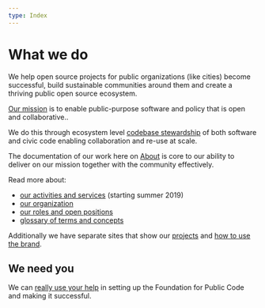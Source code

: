 ```yaml
---
type: Index
---
```


# What we do

We help open source projects for public organizations (like cities) become successful, build sustainable communities around them and create a thriving public open source ecosystem.

[Our mission](organization/mission.md) is to enable public-purpose software and policy that is open and collaborative..

We do this through ecosystem level [codebase stewardship](activities/index.md) of both software and civic code enabling collaboration and re-use at scale.

The documentation of our work here on [About](activities/documentation/index.md) is core to our ability to deliver on our mission together with the community effectively.

Read more about:

* [our activities and services](activities/index.md) (starting summer 2019)
* [our organization](organization/index.md)
* [our roles and open positions](roles/index.md)
* [glossary of terms and concepts](glossary/index.md)

Additionally we have separate sites that show our [projects](https://projects.publiccode.net) and [how to use the brand](https://brand.publiccode.net/).

## We need you

We can [really use your help](CONTRIBUTING.md) in setting up the Foundation for Public Code and making it successful.
